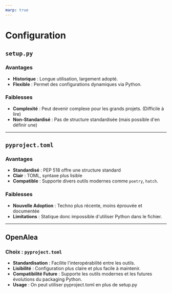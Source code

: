 ```yaml
---
marp: true
---
```


# Configuration

## `setup.py`

### Avantages
- **Historique** : Longue utilisation, largement adopté.
- **Flexible** : Permet des configurations dynamiques via Python.

### Faiblesses
- **Complexité** : Peut devenir complexe pour les grands projets. (Difficile à lire)
- **Non-Standardisé** : Pas de structure standardisée (mais possible d'en définir une)

---

## `pyproject.toml`

### Avantages
- **Standardisé** : PEP 518 offre une structure standard
- **Clair** : TOML, syntaxe plus lisible
- **Compatible** : Supporte divers outils modernes comme `poetry`, `hatch`.

### Faiblesses
- **Nouvelle Adoption** : Techno plus récente, moins éprouvée et documentée
- **Limitations** : Statique donc impossible d'utiliser Python dans le fichier. 

---

## OpenAlea

### Choix : `pyproject.toml`

- **Standardisation** : Facilite l'interopérabilité entre les outils.
- **Lisibilité** : Configuration plus claire et plus facile à maintenir.
- **Compatibilité Future** : Supporte les outils modernes et les futures évolutions du packaging Python.
- **Usage** : On peut utiliser pyproject.toml en plus de setup.py
